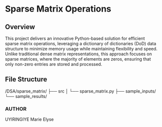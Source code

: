 # Sparse Matrix Operations

## Overview

This project delivers an innovative Python-based solution for efficient sparse matrix operations, leveraging a dictionary of dictionaries (DoD) data structure to minimize memory usage while maintaining flexibility and speed. Unlike traditional dense matrix representations, this approach focuses on sparse matrices, where the majority of elements are zeros, ensuring that only non-zero entries are stored and processed.

## File Structure
/DSA/sparse_matrix/
    ├── src
    │    └── sparse_matrix.py
    ├── sample_inputs/
    └── sample_results/



### AUTHOR
UYIRINGIYE Marie Elyse
